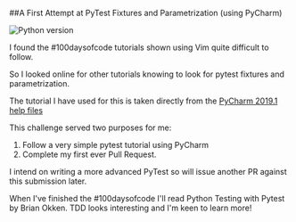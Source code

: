 ##A First Attempt at PyTest Fixtures and Parametrization (using PyCharm)

![Python version][python-version]

I found the #100daysofcode tutorials shown using Vim quite difficult to follow. 

So I looked online for other tutorials knowing to look for pytest fixtures and parametrization.

The tutorial I have used for this is taken directly from the [PyCharm 2019.1 help files](https://www.jetbrains.com/help/pycharm/pytest.html)

This challenge served two purposes for me:
1. Follow a very simple pytest tutorial using PyCharm
2. Complete my first ever Pull Request.

I intend on writing a more advanced PyTest so will issue another PR against this submission later. 

When I've finished the #100daysofcode I'll read Python Testing with Pytest by Brian Okken. TDD looks interesting and I'm keen to learn more!

[python-version]:https://img.shields.io/badge/python-3.6.5-brightgreen.svg



 
